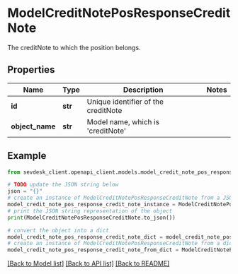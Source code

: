 # ModelCreditNotePosResponseCreditNote

The creditNote to which the position belongs.

## Properties

Name | Type | Description | Notes
------------ | ------------- | ------------- | -------------
**id** | **str** | Unique identifier of the creditNote | 
**object_name** | **str** | Model name, which is &#39;creditNote&#39; | 

## Example

```python
from sevdesk_client.openapi_client.models.model_credit_note_pos_response_credit_note import ModelCreditNotePosResponseCreditNote

# TODO update the JSON string below
json = "{}"
# create an instance of ModelCreditNotePosResponseCreditNote from a JSON string
model_credit_note_pos_response_credit_note_instance = ModelCreditNotePosResponseCreditNote.from_json(json)
# print the JSON string representation of the object
print(ModelCreditNotePosResponseCreditNote.to_json())

# convert the object into a dict
model_credit_note_pos_response_credit_note_dict = model_credit_note_pos_response_credit_note_instance.to_dict()
# create an instance of ModelCreditNotePosResponseCreditNote from a dict
model_credit_note_pos_response_credit_note_from_dict = ModelCreditNotePosResponseCreditNote.from_dict(model_credit_note_pos_response_credit_note_dict)
```
[[Back to Model list]](../README.md#documentation-for-models) [[Back to API list]](../README.md#documentation-for-api-endpoints) [[Back to README]](../README.md)


